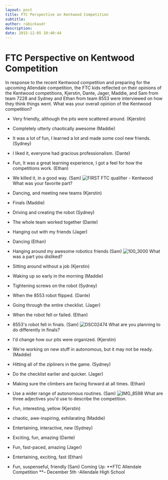 ```yaml
---
layout: post
title: FTC Perspective on Kentwood Competition
subtitle:
author: rabickaudr
description:
date: 2015-12-05 10:40:44
---
```


# FTC Perspective on Kentwood Competition

In response to the recent Kentwood competition and preparing for the upcoming Allendale competition, the FTC kids reflected on their opinions of the Kentwood competitions, Kjerstin, Dante, Jager, Maddie, and Sam from team 7228 and Sydney and Ethan from team 8553 were interviewed on how they think things went. What was your overall opinion of the Kentwood competition?

  * Very friendly, although the pits were scattered around. (Kjerstin)
  * Completely utterly chaotically awesome (Maddie)
  * It was a lot of fun, I learned a lot and made some cool new friends. (Sydney)
  * I liked it, everyone had gracious professionalism. (Dante)
  * Fun, It was a great learning experience, I got a feel for how the competitions work. (Ethan)
  * We killed it, in a good way. (Sam)
![FIRST FTC qualifier - Kentwood](/wp-content/uploads/2015/11/2015-11-21_144825_05884_lr.jpg) What was your favorite part?

  * Dancing, and meeting new teams (Kjerstin)
  * Finals (Maddie)
  * Driving and creating the robot (Sydney)
  * The whole team worked together (Dante)
  * Hanging out with my friends (Jager)
  * Dancing (Ethan)
  * Hanging around my awesome robotics friends (Sam)
![100_3000](/wp-content/uploads/2015/11/100_3000.jpg) What was a part you disliked?

  * Sitting around without a job (Kjerstin)
  * Waking up so early in the morning (Maddie)
  * Tightening screws on the robot (Sydney)
  * When the 8553 robot flipped. (Dante)
  * Going through the entire checklist. (Jager)
  * When the robot fell or failed. (Ethan)
  * 8553's robot fell in finals. (Sam)
![DSC02474](/wp-content/uploads/2015/11/DSC02474.jpg) What are you planning to do differently in finals?

  * I'd change how our pits were organized. (Kjerstin)
  * We're working on new stuff in autonomous, but it may not be ready. (Maddie)
  * Hitting all of the zipliners in the game. (Sydney)
  * Do the checklist earlier and quicker. (Jager)
  * Making sure the climbers are facing forward at all times. (Ethan)
  * Use a wider range of autonomous routines. (Sam)
![IMG_8598](/wp-content/uploads/2015/11/IMG_8598.jpg) What are three adjectives you'd use to describe the competition.

  * Fun, interesting, yellow (Kjerstin)
  * chaotic, awe-inspiring, exhilarating (Maddie)
  * Entertaining, interactive, new (Sydney)
  * Exciting, fun, amazing (Dante)
  * Fun, fast-paced, amazing (Jager)
  * Entertaining, exciting, fast (Ethan)
  * Fun, suspenseful, friendly (Sam)
Coming Up: **FTC Allendale Competition **– December 5th -Allendale High School
